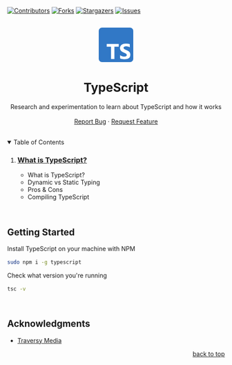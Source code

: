 <div id="top"></div>

[![Contributors][contributors-shield]][contributors-url]
[![Forks][forks-shield]][forks-url]
[![Stargazers][stars-shield]][stars-url]
[![Issues][issues-shield]][issues-url]

<br />

<div align="center">
  <a href="https://github.com/coreyhellwege/typescript">
    <img src="images/Typescript_logo_2020.png" alt="Logo" width="80" height="80">
  </a>

<h1 align="center">TypeScript</h1>

  <p align="center">
    Research and experimentation to learn about TypeScript and how it works
    <br />
    <br />
    <a href="https://github.com/coreyhellwege/typescript/issues">Report Bug</a>
    ·
    <a href="https://github.com/coreyhellwege/typescript/issues">Request Feature</a>
  </p>
</div>

<br />

<!-- TABLE OF CONTENTS -->
<details open>
    <summary>Table of Contents</summary>
    <ol>
        <li>
            <h3><a href="/Foundations.md">What is TypeScript?</a></h3>
            <ul>
                <li>What is TypeScript?</li>
                <li>Dynamic vs Static Typing</li>
                <li>Pros & Cons</li>
                <li>Compiling TypeScript</li>
            </ul>
        </li>
    </ol>
</details>

<br />

## Getting Started

Install TypeScript on your machine with NPM

```sh
sudo npm i -g typescript
```

Check what version you're running

```sh
tsc -v
```

<br />

<!-- ACKNOWLEDGMENTS -->
## Acknowledgments

* [Traversy Media](https://www.youtube.com/watch?v=BCg4U1FzODs)

<p align="right"><a href="#top">back to top</a></p>

<!-- MARKDOWN LINKS & IMAGES -->
<!-- https://www.markdownguide.org/basic-syntax/#reference-style-links -->
[contributors-shield]: https://img.shields.io/github/contributors/coreyhellwege/typescript.svg?style=for-the-badge
[contributors-url]: https://github.com/coreyhellwege/typescript/graphs/contributors
[forks-shield]: https://img.shields.io/github/forks/coreyhellwege/typescript.svg?style=for-the-badge
[forks-url]: https://github.com/coreyhellwege/typescript/network/members
[stars-shield]: https://img.shields.io/github/stars/coreyhellwege/typescript.svg?style=for-the-badge
[stars-url]: https://github.com/coreyhellwege/typescript/stargazers
[issues-shield]: https://img.shields.io/github/issues/coreyhellwege/typescript.svg?style=for-the-badge
[issues-url]: https://github.com/coreyhellwege/typescript/issues
[license-shield]: https://img.shields.io/github/license/coreyhellwege/typescript.svg?style=for-the-badge